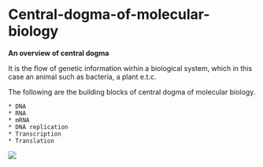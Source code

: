 # Central-dogma-of-molecular-biology    


**An overview of central dogma**

It is the flow of genetic information wirhin a biological system, which in this case an animal such as bacteria, a plant e.t.c.    

The following are the building blocks of central dogma of molecular biology.    

    * DNA  
    * RNA
    * mRNA
    * DNA replication    
    * Transcription    
    * Translation    
    
  
![](https://users.ugent.be/~avierstr/principles/cendog.gif)
